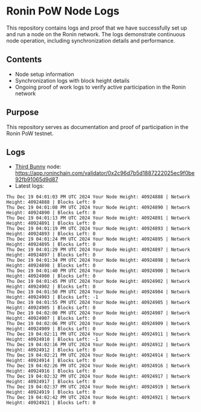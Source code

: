 # Ronin PoW Node Logs

This repository contains logs and proof that we have successfully set up and run a node on the Ronin network. The logs demonstrate continuous node operation, including synchronization details and performance.

## Contents

- Node setup information
- Synchronization logs with block height details
- Ongoing proof of work logs to verify active participation in the Ronin network

## Purpose

This repository serves as documentation and proof of participation in the Ronin PoW testnet.

## Logs

- [Third Bunny](https://thirdbunny.xyz/) node: https://app.roninchain.com/validator/0x2c96d7b5d1887222025ec9f0be92fb91065d9d87
- Latest logs:
```
Thu Dec 19 04:01:03 PM UTC 2024 Your Node Height: 40924888 | Network Height: 40924888 | Blocks Left: 0
Thu Dec 19 04:01:08 PM UTC 2024 Your Node Height: 40924890 | Network Height: 40924890 | Blocks Left: 0
Thu Dec 19 04:01:13 PM UTC 2024 Your Node Height: 40924891 | Network Height: 40924891 | Blocks Left: 0
Thu Dec 19 04:01:19 PM UTC 2024 Your Node Height: 40924893 | Network Height: 40924893 | Blocks Left: 0
Thu Dec 19 04:01:24 PM UTC 2024 Your Node Height: 40924895 | Network Height: 40924895 | Blocks Left: 0
Thu Dec 19 04:01:29 PM UTC 2024 Your Node Height: 40924897 | Network Height: 40924897 | Blocks Left: 0
Thu Dec 19 04:01:34 PM UTC 2024 Your Node Height: 40924898 | Network Height: 40924898 | Blocks Left: 0
Thu Dec 19 04:01:40 PM UTC 2024 Your Node Height: 40924900 | Network Height: 40924900 | Blocks Left: 0
Thu Dec 19 04:01:45 PM UTC 2024 Your Node Height: 40924902 | Network Height: 40924902 | Blocks Left: 0
Thu Dec 19 04:01:50 PM UTC 2024 Your Node Height: 40924904 | Network Height: 40924903 | Blocks Left: -1
Thu Dec 19 04:01:55 PM UTC 2024 Your Node Height: 40924905 | Network Height: 40924905 | Blocks Left: 0
Thu Dec 19 04:02:00 PM UTC 2024 Your Node Height: 40924907 | Network Height: 40924907 | Blocks Left: 0
Thu Dec 19 04:02:06 PM UTC 2024 Your Node Height: 40924909 | Network Height: 40924909 | Blocks Left: 0
Thu Dec 19 04:02:11 PM UTC 2024 Your Node Height: 40924911 | Network Height: 40924910 | Blocks Left: -1
Thu Dec 19 04:02:16 PM UTC 2024 Your Node Height: 40924912 | Network Height: 40924912 | Blocks Left: 0
Thu Dec 19 04:02:21 PM UTC 2024 Your Node Height: 40924914 | Network Height: 40924914 | Blocks Left: 0
Thu Dec 19 04:02:26 PM UTC 2024 Your Node Height: 40924916 | Network Height: 40924916 | Blocks Left: 0
Thu Dec 19 04:02:32 PM UTC 2024 Your Node Height: 40924917 | Network Height: 40924917 | Blocks Left: 0
Thu Dec 19 04:02:37 PM UTC 2024 Your Node Height: 40924919 | Network Height: 40924919 | Blocks Left: 0
Thu Dec 19 04:02:42 PM UTC 2024 Your Node Height: 40924921 | Network Height: 40924921 | Blocks Left: 0
```
